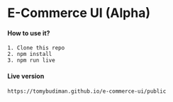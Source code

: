 # E-Commerce UI (Alpha)

#### How to use it?

```
1. Clone this repo
2. npm install
3. npm run live
```

#### Live version

```
https://tomybudiman.github.io/e-commerce-ui/public
```
